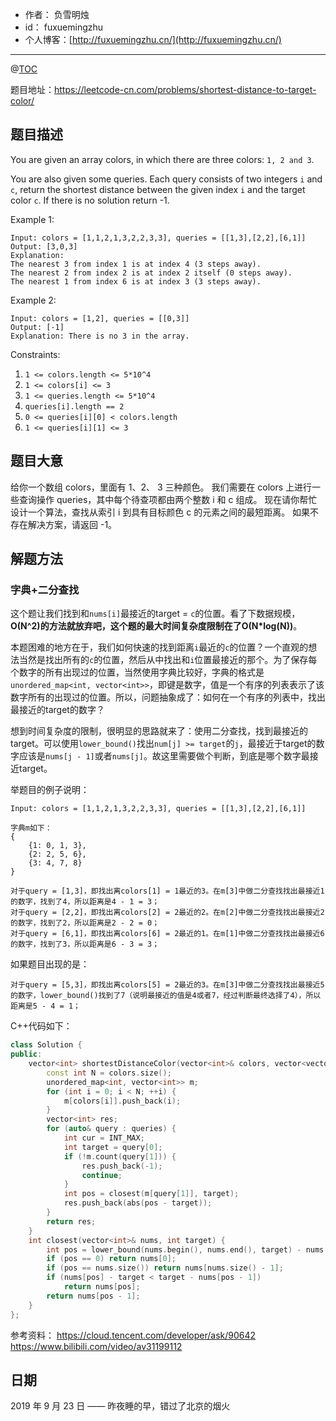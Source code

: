 
- 作者：    负雪明烛
- id：      fuxuemingzhu
- 个人博客：[http://fuxuemingzhu.cn/](http://fuxuemingzhu.cn/)

---
@[TOC](目录)

题目地址：https://leetcode-cn.com/problems/shortest-distance-to-target-color/

## 题目描述

You are given an array colors, in which there are three colors: `1, 2 and 3`.

You are also given some queries. Each query consists of two integers `i` and `c`, return the shortest distance between the given index `i` and the target color `c`. If there is no solution return -1.

Example 1:

    Input: colors = [1,1,2,1,3,2,2,3,3], queries = [[1,3],[2,2],[6,1]]
    Output: [3,0,3]
    Explanation: 
    The nearest 3 from index 1 is at index 4 (3 steps away).
    The nearest 2 from index 2 is at index 2 itself (0 steps away).
    The nearest 1 from index 6 is at index 3 (3 steps away).

Example 2:

    Input: colors = [1,2], queries = [[0,3]]
    Output: [-1]
    Explanation: There is no 3 in the array.

Constraints:

1. `1 <= colors.length <= 5*10^4`
1. `1 <= colors[i] <= 3`
1. `1 <= queries.length <= 5*10^4`
1. `queries[i].length == 2`
1. `0 <= queries[i][0] < colors.length`
1. `1 <= queries[i][1] <= 3`



## 题目大意

给你一个数组 colors，里面有  1、2、 3 三种颜色。
我们需要在 colors 上进行一些查询操作 queries，其中每个待查项都由两个整数 i 和 c 组成。
现在请你帮忙设计一个算法，查找从索引 i 到具有目标颜色 c 的元素之间的最短距离。
如果不存在解决方案，请返回 -1。

## 解题方法

### 字典+二分查找

这个题让我们找到和`nums[i]`最接近的target = `c`的位置。看了下数据规模，**O(N^2)**的方法就放弃吧，这个题的最大时间复杂度限制在了**O(N*log(N))**。

本题困难的地方在于，我们如何快速的找到距离`i`最近的`c`的位置？一个直观的想法当然是找出所有的`c`的位置，然后从中找出和`i`位置最接近的那个。为了保存每个数字的所有出现过的位置，当然使用字典比较好，字典的格式是`unordered_map<int, vector<int>>`，即键是数字，值是一个有序的列表表示了该数字所有的出现过的位置。所以，问题抽象成了：如何在一个有序的列表中，找出最接近的target的数字？

想到时间复杂度的限制，很明显的思路就来了：使用二分查找，找到最接近的target。可以使用`lower_bound()`找出`num[j] >= target`的`j`，最接近于target的数字应该是`nums[j - 1]`或者`nums[j]`。故这里需要做个判断，到底是哪个数字最接近target。

举题目的例子说明：

    Input: colors = [1,1,2,1,3,2,2,3,3], queries = [[1,3],[2,2],[6,1]]
    
    字典m如下：
    {
        {1: 0, 1, 3},
        {2: 2, 5, 6},
        {3: 4, 7, 8}
    }
    
    对于query = [1,3]，即找出离colors[1] = 1最近的3。在m[3]中做二分查找找出最接近1的数字，找到了4，所以距离是4 - 1 = 3；
    对于query = [2,2]，即找出离colors[2] = 2最近的2。在m[2]中做二分查找找出最接近2的数字，找到了2，所以距离是2 - 2 = 0；
    对于query = [6,1]，即找出离colors[6] = 2最近的1。在m[1]中做二分查找找出最接近6的数字，找到了3，所以距离是6 - 3 = 3；
    
    
如果题目出现的是：

    对于query = [5,3]，即找出离colors[5] = 2最近的3。在m[3]中做二分查找找出最接近5的数字，lower_bound()找到了7（说明最接近的值是4或者7，经过判断最终选择了4），所以距离是5 - 4 = 1；

C++代码如下：

```cpp
class Solution {
public:
    vector<int> shortestDistanceColor(vector<int>& colors, vector<vector<int>>& queries) {
        const int N = colors.size();
        unordered_map<int, vector<int>> m;
        for (int i = 0; i < N; ++i) {
            m[colors[i]].push_back(i);
        }
        vector<int> res;
        for (auto& query : queries) {
            int cur = INT_MAX;
            int target = query[0];
            if (!m.count(query[1])) {
                res.push_back(-1);
                continue;
            }
            int pos = closest(m[query[1]], target);
            res.push_back(abs(pos - target));
        }
        return res;
    }
    int closest(vector<int>& nums, int target) {
        int pos = lower_bound(nums.begin(), nums.end(), target) - nums.begin();
        if (pos == 0) return nums[0];
        if (pos == nums.size()) return nums[nums.size() - 1];
        if (nums[pos] - target < target - nums[pos - 1])
            return nums[pos];
        return nums[pos - 1];
    }
};
```

参考资料：
https://cloud.tencent.com/developer/ask/90642
https://www.bilibili.com/video/av31199112

## 日期

2019 年 9 月 23 日 —— 昨夜睡的早，错过了北京的烟火
